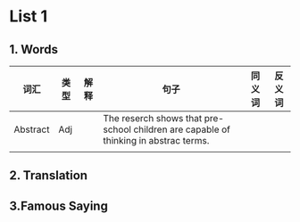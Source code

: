 # List 1

## 1. Words

| 词汇     | 类型 | 解释 | 句子                                                         | 同义词 | 反义词 |
| -------- | ---- | ---- | ------------------------------------------------------------ | ------ | ------ |
| Abstract | Adj  |      | The reserch shows that pre-school children are capable of thinking in  abstrac terms. |        |        |
|          |      |      |                                                              |        |        |



## 2. Translation



## 3.Famous Saying